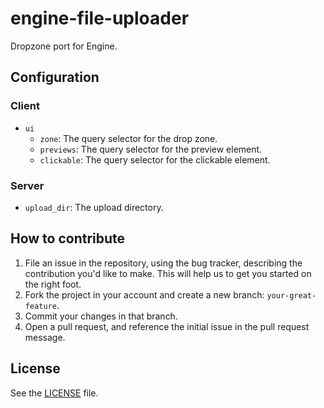 # engine-file-uploader
Dropzone port for Engine.

## Configuration

### Client

 - `ui`
   - `zone`: The query selector for the drop zone.
   - `previews`: The query selector for the preview element.
   - `clickable`: The query selector for the clickable element.

### Server

 - `upload_dir`: The upload directory.

## How to contribute

1. File an issue in the repository, using the bug tracker, describing the
   contribution you'd like to make. This will help us to get you started on the
   right foot.
2. Fork the project in your account and create a new branch:
   `your-great-feature`.
3. Commit your changes in that branch.
4. Open a pull request, and reference the initial issue in the pull request
   message.

## License
See the [LICENSE](./LICENSE) file.
